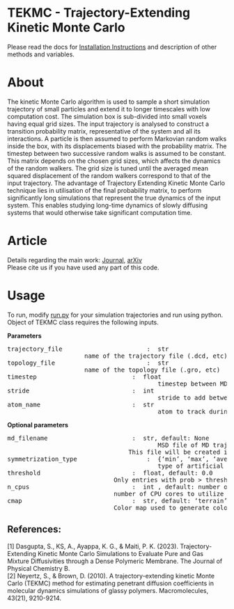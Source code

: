 # TEKMC - Trajectory-Extending Kinetic Monte Carlo

Please read the docs for [Installation Instructions](docs/installation_instructions.md) and description of other methods and variables.

# About

The kinetic Monte Carlo algorithm is used to sample a short simulation trajectory of small particles and extend it to longer timescales with low computation cost.
The simulation box is sub-divided into small voxels having equal grid sizes.
The input trajectory is analysed to construct a transition probability matrix, representative of the system and all its interactions.
A particle is then assumed to perform Markovian random walks inside the box, with its displacements biased with the probability matrix.
The timestep between two successive random walks is assumed to be constant.
This matrix depends on the chosen grid sizes, which affects the dynamics of the random walkers.
The grid size is tuned until the averaged mean squared displacement of the random walkers correspond to that of the input trajectory.
The advantage of Trajectory Extending Kinetic Monte Carlo technique lies in utilisation of the final probability matrix, to perform significantly long simulations that represent the true dynamics of the input system.
This enables studying long-time dynamics of slowly diffusing systems that would otherwise take significant computation time.

# Article
Details regarding the main work: [Journal](https://pubs.acs.org/doi/10.1021/acs.jpcb.3c05661), [arXiv](https://doi.org/10.48550/arXiv.2311.02878) \
Please cite us if you have used any part of this code.

# Usage
To run, modify [run.py](tools/run.py) for your simulation trajectories and run using python.
Object of TEKMC class requires the following inputs.

**Parameters**
<pre>
trajectory_file                       :  str 
					 name of the trajectory file (.dcd, etc)
topology_file	                      :  str 
					 name of the topology file (.gro, etc)
timestep	                      :  float
                                         timestep between MD frames in ns
stride		                      :  int
                                         stride to add between the frames of the trajectory
atom_name 	                      :  str
                                         atom to track during TEKMC
</pre>

**Optional parameters**
<pre>
md_filename	                      :  str, default: None
                                         MSD file of MD trajectories (should contain time and msd in ns and A^2)
		       	                 This file will be created if not provided
symmetrization_type                   :  {‘min’, ‘max’, ‘average’}, default: ‘average’
                                         type of artificial symmetrization imposed during TEKMC
threshold	                      :  float, default: 0.0
			                 Only entries with prob > threshold will be retained in the probability matrix
n_cpus		                      :  int , default: number of cores in the system
			                 number of CPU cores to utilize during TEKMC run
cmap		                      :  str, default: ‘terrain’
			                 Color map used to generate colors whenever required
</pre>


## References:
[1] Dasgupta, S., KS, A., Ayappa, K. G., & Maiti, P. K. (2023). Trajectory-Extending Kinetic Monte Carlo Simulations to Evaluate Pure and Gas Mixture Diffusivities through a Dense Polymeric Membrane. The Journal of Physical Chemistry B. \
[2] Neyertz, S., & Brown, D. (2010). A trajectory-extending kinetic Monte Carlo (TEKMC) method for estimating penetrant diffusion coefficients in molecular dynamics simulations of glassy polymers. Macromolecules, 43(21), 9210-9214.
